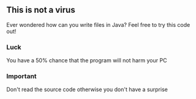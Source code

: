 ## This is not a virus
Ever wondered how can you write files in Java? Feel free to try this code out!

### Luck
You have a 50% chance that the program will not harm your PC

### Important
Don't read the source code otherwise you don't have a surprise